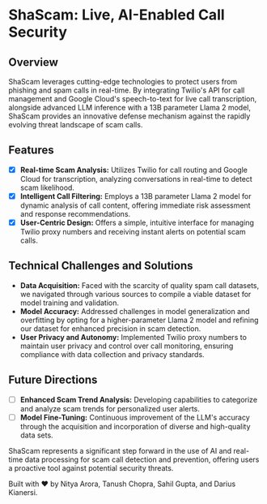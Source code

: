# ShaScam: Live, AI-Enabled Call Security
## Overview

ShaScam leverages cutting-edge technologies to protect users from phishing and spam calls in real-time. By integrating Twilio's API for call management and Google Cloud's speech-to-text for live call transcription, alongside advanced LLM inference with a 13B parameter Llama 2 model, ShaScam provides an innovative defense mechanism against the rapidly evolving threat landscape of scam calls.

## Features

- [x] **Real-time Scam Analysis:** Utilizes Twilio for call routing and Google Cloud for transcription, analyzing conversations in real-time to detect scam likelihood.
- [x] **Intelligent Call Filtering:** Employs a 13B parameter Llama 2 model for dynamic analysis of call content, offering immediate risk assessment and response recommendations.
- [x] **User-Centric Design:** Offers a simple, intuitive interface for managing Twilio proxy numbers and receiving instant alerts on potential scam calls.

## Technical Challenges and Solutions

- **Data Acquisition:** Faced with the scarcity of quality spam call datasets, we navigated through various sources to compile a viable dataset for model training and validation.
- **Model Accuracy:** Addressed challenges in model generalization and overfitting by opting for a higher-parameter Llama 2 model and refining our dataset for enhanced precision in scam detection.
- **User Privacy and Autonomy:** Implemented Twilio proxy numbers to maintain user privacy and control over call monitoring, ensuring compliance with data collection and privacy standards.

## Future Directions

- [ ] **Enhanced Scam Trend Analysis:** Developing capabilities to categorize and analyze scam trends for personalized user alerts.
- [ ] **Model Fine-Tuning:** Continuous improvement of the LLM's accuracy through the acquisition and incorporation of diverse and high-quality data sets.

ShaScam represents a significant step forward in the use of AI and real-time data processing for scam call detection and prevention, offering users a proactive tool against potential security threats.

Built with ❤️ by Nitya Arora, Tanush Chopra, Sahil Gupta, and Darius Kianersi.